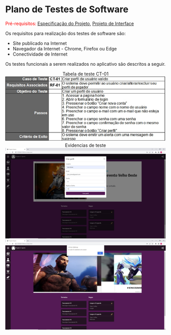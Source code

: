# Plano de Testes de Software

<span style="color:red">Pré-requisitos: <a href="2-Especificação do Projeto.md"> Especificação do Projeto</a></span>, <a href="3-Projeto de Interface.md"> Projeto de Interface</a>

Os requisitos para realização dos testes de software são:

  * Site publicado na Internet
  * Navegador da Internet - Chrome, Firefox ou Edge
  * Conectividade de Internet

Os testes funcionais a serem realizados no aplicativo são descritos a seguir.

<center>Tabela de teste CT-01</center>

<center><img src="img/tabela_testes/ct-01.jpg" /></center>

<center>Evidencias de teste</center>

<center><img src="img/evidencias_testes/ct_01_001.jpg" /></center>
<center><img src="img/evidencias_testes/ct_01_002.jpg" /></center>